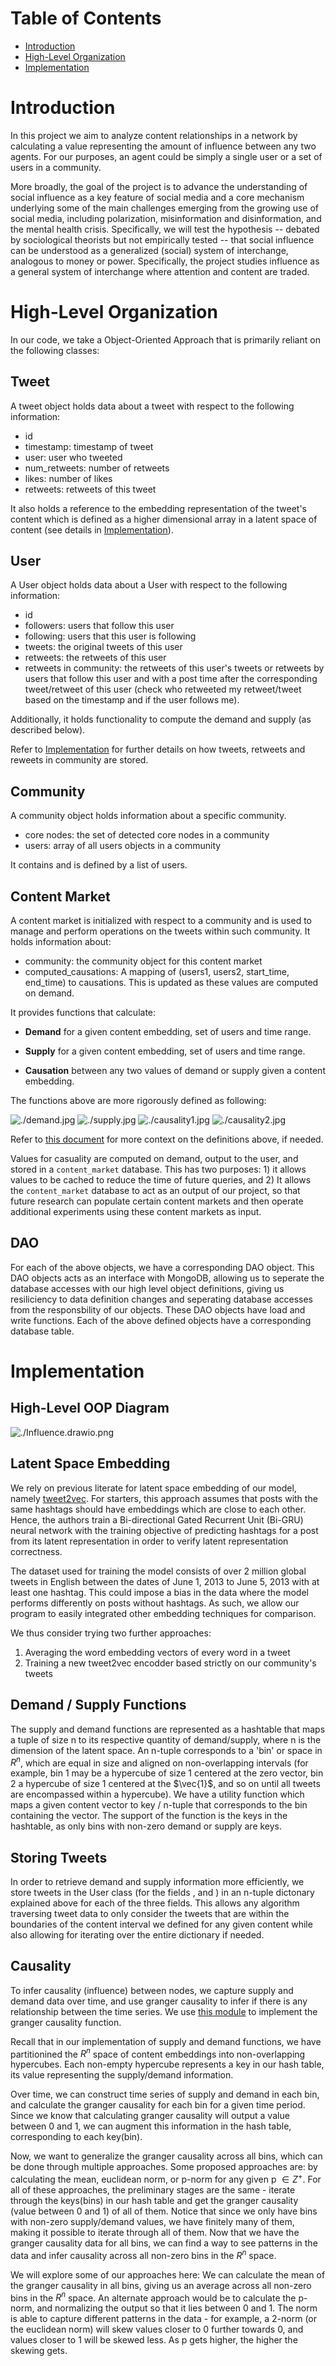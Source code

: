 # Table of Contents

- [Introduction](#introduction)
- [High-Level Organization](#high-level-organization)
- [Implementation](#implementation)

# Introduction

In this project we aim to analyze content relationships in a network by calculating a value representing the amount of influence between any two agents.
For our purposes, an agent could be simply a single user or a set of users in a community.

More broadly, the goal of the project is to advance the understanding of social influence as a key feature of social media and a core mechanism underlying some of the main challenges emerging from the growing use of social media, including polarization, misinformation and disinformation, and the mental health crisis.
Specifically, we will test the hypothesis -- debated by sociological theorists but not empirically tested -- that social influence can be understood as a generalized (social) system of interchange, analogous to money or power.
Specifically, the project studies influence as a general system of interchange where attention and content are traded.

# High-Level Organization

In our code, we take a Object-Oriented Approach that is primarily reliant on the following classes:

## Tweet

A tweet object holds data about a tweet with respect to the following information:

- id
- timestamp: timestamp of tweet
- user: user who tweeted
- num_retweets: number of retweets
- likes: number of likes
- retweets: retweets of this tweet

It also holds a reference to the embedding representation of the tweet's content which is defined as a higher dimensional array in a latent space of content (see details in [Implementation](#implementation)).

## User

A User object holds data about a User with respect to the following information:

- id
- followers: users that follow this user
- following: users that this user is following
- tweets: the original tweets of this user
- retweets: the retweets of this user
- retweets in community: the retweets of this user's tweets or retweets by users that follow this user and with a post time after the corresponding tweet/retweet of this user (check who retweeted my retweet/tweet based on the timestamp and if the user follows me).

Additionally, it holds functionality to compute the demand and supply (as described below).

Refer to [Implementation](#implementation) for further details on how tweets, retweets and reweets in community are stored.

## Community

A community object holds information about a specific community.

- core nodes: the set of detected core nodes in a community
- users: array of all users objects in a community

It contains and is defined by a list of users.

## Content Market

A content market is initialized with respect to a community and is used to manage and perform operations on the tweets within such community.
It holds information about:

- community: the community object for this content market
- computed_causations: A mapping of (users1, users2, start_time, end_time) to causations. This is updated as these values are computed on demand.

It provides functions that calculate:

- **Demand** for a given content embedding, set of users and time range.

- **Supply** for a given content embedding, set of users and time range.

- **Causation** between any two values of demand or supply given a content embedding.

The functions above are more rigorously defined as following:

![./demand.jpg](./assets/demand.jpg)
![./supply.jpg](./assets/supply.jpg)
![./causality1.jpg](./assets/causality1.jpg)
![./causality2.jpg](./assets/causality2.jpg)

Refer to [this document](https://www.overleaf.com/6251411237wbdjqsjvrrjj) for more context on the definitions above, if needed.

Values for casuality are computed on demand, output to the user, and stored in a `content_market` database. This has two purposes: 1) it allows values to be cached to reduce the time of future queries, and 2) It allows the `content_market` database to act as an output of our project, so that future research can populate certain content markets and then operate additional experiments using these content markets as input.

## DAO

For each of the above objects, we have a corresponding DAO object. This DAO objects acts as an interface with MongoDB, allowing us to seperate the database accesses with our high level object definitions, giving us resiliciency to data definition changes and seperating database accesses from the responsbility of our objects. These DAO objects have load and write functions. Each of the above defined objects have a corresponding database table.

# Implementation

## High-Level OOP Diagram

![./Influence.drawio.png](./assets/influence_uml.png)

## Latent Space Embedding

We rely on previous literate for latent space embedding of our model, namely [tweet2vec](https://arxiv.org/abs/1605.03481).
For starters, this approach assumes that posts with the same hashtags should have embeddings which are close to each other.
Hence, the authors train a Bi-directional Gated Recurrent Unit (Bi-GRU) neural network with the training objective of predicting hashtags for a post from its latent representation in order to verify latent representation correctness.

The dataset used for training the model consists of over 2 million global tweets in English between the dates of June 1, 2013 to June 5, 2013 with at least one hashtag.
This could impose a bias in the data where the model performs differently on posts without hashtags.
As such, we allow our program to easily integrated other embedding techniques for comparison.

We thus consider trying two further approaches:

1. Averaging the word embedding vectors of every word in a tweet
2. Training a new tweet2vec encodder based strictly on our community's tweets

## Demand / Supply Functions

The supply and demand functions are represented as a hashtable that maps a tuple of size n to its respective quantity of demand/supply, where n is the dimension of the latent space.
An n-tuple corresponds to a 'bin' or space in $R^n$, which are equal in size and aligned on non-overlapping intervals (for example, bin 1 may be a hypercube of size 1 centered at the zero vector, bin 2 a hypercube of size 1 centered at the $\vec{1}$, and so on until all tweets are encompassed within a hypercube).
We have a utility function which maps a given content vector to key / n-tuple that corresponds to the bin containing the vector. The support of the function is the keys in the hashtable, as only bins with non-zero demand or supply are keys.

## Storing Tweets

In order to retrieve demand and supply information more efficiently, we store tweets in the User class (for the fields <tweets>, <retweets> and <retweets in community>) in an n-tuple dictonary explained above for each of the three fields.
This allows any algorithm traversing tweet data to only consider the tweets that are within the boundaries of the content interval we defined for any given content while also allowing for iterating over the entire dictionary if needed.

## Causality

To infer causality (influence) between nodes, we capture supply and demand data over time, and use granger causality to infer if there is any relationship between the time series. We use [this module](https://www.statsmodels.org/dev/generated/statsmodels.tsa.stattools.grangercausalitytests.html) to implement the granger causality function.

Recall that in our implementation of supply and demand functions, we have partitionined the $R^n$ space of content embeddings into non-overlapping hypercubes. Each non-empty hypercube represents a key in our hash table, its value representing the supply/demand information.

Over time, we can construct time series of supply and demand in each bin, and calculate the granger causality for each bin for a given time period. Since we know that calculating granger causality will output a value between 0 and 1, we can augment this information in the hash table, corresponding to each key(bin).

Now, we want to generalize the granger causality across all bins, which can be done through multiple approaches. Some proposed approaches are: by calculating the mean, euclidean norm, or p-norm for any given p $\in Z^+$. For all of these approaches, the preliminary stages are the same - iterate through the keys(bins) in our hash table and get the granger causality (value between 0 and 1) of all of them. Notice that since we only have bins with non-zero supply/demand values, we have finitely many of them, making it possible to iterate through all of them. Now that we have the granger causality data for all bins, we can find a way to see patterns in the data and infer causality across all non-zero bins in the $R^n$ space.

We will explore some of our approaches here: We can calculate the mean of the granger causality in all bins, giving us an average across all non-zero bins in the $R^n$ space. An alternate approach would be to calculate the p-norm, and normalizing the output so that it lies between 0 and 1. The norm is able to capture different patterns in the data - for example, a 2-norm (or the euclidean norm) will skew values closer to 0 further towards 0, and values closer to 1 will be skewed less. As p gets higher, the higher the skewing gets.
